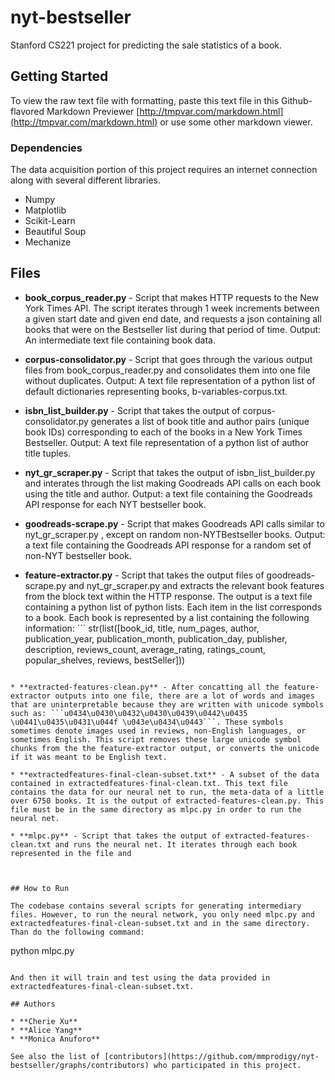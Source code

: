 # nyt-bestseller
Stanford CS221 project for predicting the sale statistics of a book.


## Getting Started

To view the raw text file with formatting, paste this text file in this Github-flavored Markdown Previewer [http://tmpvar.com/markdown.html](http://tmpvar.com/markdown.html) or use some other markdown viewer. 


### Dependencies

The data acquisition portion of this project requires an internet connection along with several different libraries. 

* Numpy
* Matplotlib
* Scikit-Learn
* Beautiful Soup
* Mechanize


## Files

* **book\_corpus\_reader.py** - Script that makes HTTP requests to the New York Times API. The script iterates through 1 week increments between a given start date and given end date, and requests a json containing all books that were on the Bestseller list during that period of time. Output: An intermediate text file containing book data.

* **corpus-consolidator.py** - Script that goes through the various output files from book\_corpus\_reader.py and consolidates them into one file without duplicates. Output: A text file representation of a python list of default dictionaries representing books, b-variables-corpus.txt. 

* **isbn\_list\_builder.py** - Script that takes the output of corpus-consolidator.py generates a list of book title and author pairs (unique book IDs) corresponding to each of the books in a New York Times Bestseller.  Output: A text file representation of a python list of author title tuples.

* **nyt\_gr\_scraper.py** - Script that takes the output of isbn\_list\_builder.py and interates through the list making Goodreads API calls on each book using the title and author. Output: a text file containing the Goodreads API response for each NYT bestseller book. 

* **goodreads-scrape.py** - Script that makes Goodreads API calls similar to nyt\_gr\_scraper.py , except on random non-NYTBestseller books. Output: a text file containing the Goodreads API response for a random set of non-NYT bestseller book. 

* **feature-extractor.py** - Script that takes the output files of goodreads-scrape.py and nyt\_gr\_scraper.py and extracts the relevant book features from the block text within the HTTP response. The output is a text file containing a python list of python lists. Each item in the list corresponds to a book. Each book is represented by a list containing the following information: ```
str(list([book_id, title, num_pages, author, publication_year, publication_month, publication_day, publisher, description, reviews_count, average_rating, ratings_count, popular_shelves,  reviews, bestSeller]))
```

* **extracted-features-clean.py** - After concatting all the feature-extractor outputs into one file, there are a lot of words and images that are uninterpretable because they are written with unicode symbols such as: ```u0434\u0430\u0432\u0430\u0439\u0442\u0435 \u0441\u0435\u0431\u044f \u043e\u0434\u0443```. These symbols sometimes denote images used in reviews, non-English languages, or sometimes English. This script removes these large unicode symbol chunks from the the feature-extractor output, or converts the unicode if it was meant to be English text. 

* **extractedfeatures-final-clean-subset.txt** - A subset of the data contained in extractedfeatures-final-clean.txt. This text file contains the data for our neural net to run, the meta-data of a little over 6750 books. It is the output of extracted-features-clean.py. This file must be in the same directory as mlpc.py in order to run the neural net.

* **mlpc.py** - Script that takes the output of extracted-features-clean.txt and runs the neural net. It iterates through each book represented in the file and 



## How to Run

The codebase contains several scripts for generating intermediary files. However, to run the neural network, you only need mlpc.py and extractedfeatures-final-clean-subset.txt and in the same directory. Than do the following command: 

```
python mlpc.py
```

And then it will train and test using the data provided in extractedfeatures-final-clean-subset.txt.

## Authors

* **Cherie Xu**
* **Alice Yang**
* **Monica Anuforo**

See also the list of [contributors](https://github.com/mmprodigy/nyt-bestseller/graphs/contributors) who participated in this project.